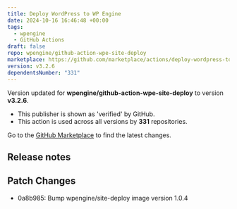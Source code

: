 ```yaml
---
title: Deploy WordPress to WP Engine
date: 2024-10-16 16:46:48 +00:00
tags:
  - wpengine
  - GitHub Actions
draft: false
repo: wpengine/github-action-wpe-site-deploy
marketplace: https://github.com/marketplace/actions/deploy-wordpress-to-wp-engine
version: v3.2.6
dependentsNumber: "331"
---
```



Version updated for **wpengine/github-action-wpe-site-deploy** to version **v3.2.6**.
- This publisher is shown as 'verified' by GitHub.
- This action is used across all versions by **331** repositories.

Go to the [GitHub Marketplace](https://github.com/marketplace/actions/deploy-wordpress-to-wp-engine) to find the latest changes.

## Release notes


## Patch Changes

- 0a8b985: Bump wpengine/site-deploy image version 1.0.4
